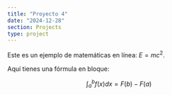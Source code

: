 ```yaml
---
title: "Proyecto 4"
date: "2024-12-28"
section: Projects
type: project
---
```


Este es un ejemplo de matemáticas en línea: $E = mc^2$.

Aquí tienes una fórmula en bloque:

$$
\int_a^b f(x) dx = F(b) - F(a)
$$
